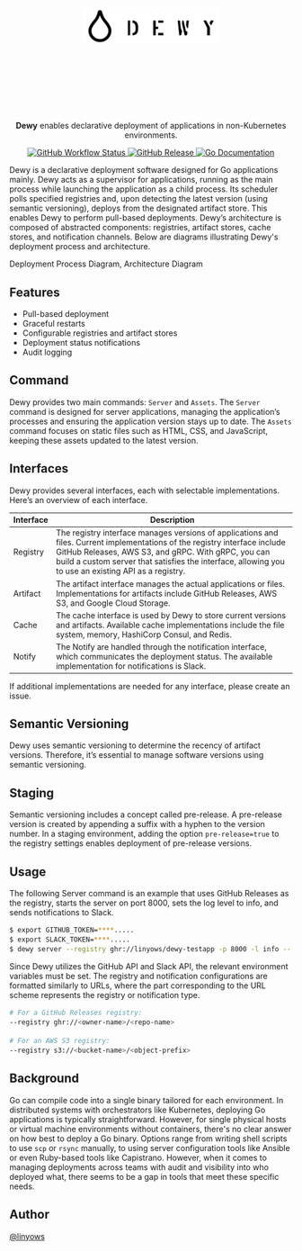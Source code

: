 <p align="center">
  <a href="https://dewy.linyo.ws">
    <br><br><br><br><br><br><br><br>
    <picture>
      <source media="(prefers-color-scheme: dark)" srcset="https://github.com/linyows/dewy/blob/main/misc/dewy-dark-bg.svg?raw=true">
      <img alt="Dewy" src="https://github.com/linyows/dewy/blob/main/misc/dewy.svg?raw=true" width="240">
    </picture>
    <br><br><br><br><br><br><br><br>
  </a>
</p>

<p align="center">
  <strong>Dewy</strong> enables declarative deployment of applications in non-Kubernetes environments.
</p>

<p align="center">
  <a href="https://github.com/linyows/dewy/actions/workflows/build.yml">
    <img alt="GitHub Workflow Status" src="https://img.shields.io/github/actions/workflow/status/linyows/dewy/build.yml?branch=main&style=for-the-badge&labelColor=000000">
  </a>
  <a href="https://github.com/linyows/dewy/releases">
    <img src="http://img.shields.io/github/release/linyows/dewy.svg?style=for-the-badge&labelColor=000000" alt="GitHub Release">
  </a>
  <a href="http://godoc.org/github.com/linyows/dewy">
    <img src="http://img.shields.io/badge/go-documentation-blue.svg?style=for-the-badge&labelColor=000000" alt="Go Documentation">
  </a>
</p>

Dewy is a declarative deployment software designed for Go applications mainly. Dewy acts as a supervisor for applications, running as the main process while launching the application as a child process. Its scheduler polls specified registries and, upon detecting the latest version (using semantic versioning), deploys from the designated artifact store. This enables Dewy to perform pull-based deployments. Dewy’s architecture is composed of abstracted components: registries, artifact stores, cache stores, and notification channels. Below are diagrams illustrating Dewy's deployment process and architecture.

Deployment Process Diagram, Architecture Diagram

Features
--

- Pull-based deployment
- Graceful restarts
- Configurable registries and artifact stores
- Deployment status notifications
- Audit logging

Command
--

Dewy provides two main commands: `Server` and `Assets`. The `Server` command is designed for server applications, managing the application’s processes and ensuring the application version stays up to date. The `Assets` command focuses on static files such as HTML, CSS, and JavaScript, keeping these assets updated to the latest version.

Interfaces
--

Dewy provides several interfaces, each with selectable implementations. Here’s an overview of each interface.

Interface | Description
---       | ---
Registry  | The registry interface manages versions of applications and files. Current implementations of the registry interface include GitHub Releases, AWS S3, and gRPC. With gRPC, you can build a custom server that satisfies the interface, allowing you to use an existing API as a registry.
Artifact  | The artifact interface manages the actual applications or files. Implementations for artifacts include GitHub Releases, AWS S3, and Google Cloud Storage.
Cache     | The cache interface is used by Dewy to store current versions and artifacts. Available cache implementations include the file system, memory, HashiCorp Consul, and Redis.
Notify    | The Notify are handled through the notification interface, which communicates the deployment status. The available implementation for notifications is Slack.

If additional implementations are needed for any interface, please create an issue.

Semantic Versioning
--

Dewy uses semantic versioning to determine the recency of artifact versions. Therefore, it’s essential to manage software versions using semantic versioning.

Staging
--

Semantic versioning includes a concept called pre-release. A pre-release version is created by appending a suffix with a hyphen to the version number. In a staging environment, adding the option `pre-release=true` to the registry settings enables deployment of pre-release versions.

Usage
--

The following Server command is an example that uses GitHub Releases as the registry, starts the server on port 8000, sets the log level to info, and sends notifications to Slack.

```sh
$ export GITHUB_TOKEN=****.....
$ export SLACK_TOKEN=****.....
$ dewy server --registry ghr://linyows/dewy-testapp -p 8000 -l info -- /opt/dewy/current/testapp
```

Since Dewy utilizes the GitHub API and Slack API, the relevant environment variables must be set. The registry and notification configurations are formatted similarly to URLs, where the part corresponding to the URL scheme represents the registry or notification type.

```sh
# For a GitHub Releases registry:
--registry ghr://<owner-name>/<repo-name>

# For an AWS S3 registry:
--registry s3://<bucket-name>/<object-prefix>
```

Background
--

Go can compile code into a single binary tailored for each environment. In distributed systems with orchestrators like Kubernetes, deploying Go applications is typically straightforward. However, for single physical hosts or virtual machine environments without containers, there's no clear answer on how best to deploy a Go binary. Options range from writing shell scripts to use `scp` or `rsync` manually, to using server configuration tools like Ansible or even Ruby-based tools like Capistrano. However, when it comes to managing deployments across teams with audit and visibility into who deployed what, there seems to be a gap in tools that meet these specific needs.

Author
--

[@linyows](https://github.com/linyows)
